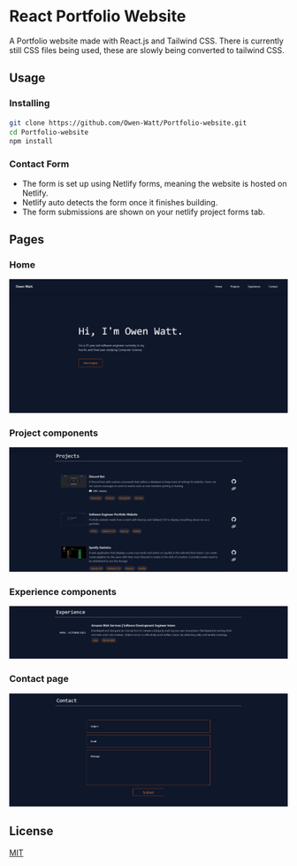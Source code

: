 # React Portfolio Website

A Portfolio website made with React.js and Tailwind CSS. There is currently still CSS files being used, these are slowly being converted to tailwind CSS.

## Usage
### Installing
```sh
git clone https://github.com/Owen-Watt/Portfolio-website.git
cd Portfolio-website
npm install
```
### Contact Form
- The form is set up using Netlify forms, meaning the website is hosted on Netlify.
- Netlify auto detects the form once it finishes building.
- The form submissions are shown on your netlify project forms tab.

## Pages
### Home
![Home page](/public/images/home.PNG "This is the home page.")

### Project components
![Projects component](/public/images/project.PNG "This is the Project component.")

### Experience components
![Experience component](/public/images/experience.png "This is the Experience component.")

### Contact page
![Contact page](/public/images/contact.PNG "This is the contact page.")

## License
[MIT](https://github.com/Owen-Watt/Portfolio-website/blob/main/LICENSE.md)
